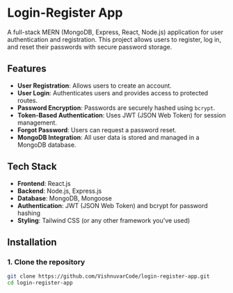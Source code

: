 # Login-Register App

A full-stack MERN (MongoDB, Express, React, Node.js) application for user authentication and registration. This project allows users to register, log in, and reset their passwords with secure password storage.

## Features

- **User Registration**: Allows users to create an account.
- **User Login**: Authenticates users and provides access to protected routes.
- **Password Encryption**: Passwords are securely hashed using `bcrypt`.
- **Token-Based Authentication**: Uses JWT (JSON Web Token) for session management.
- **Forgot Password**: Users can request a password reset.
- **MongoDB Integration**: All user data is stored and managed in a MongoDB database.

## Tech Stack

- **Frontend**: React.js
- **Backend**: Node.js, Express.js
- **Database**: MongoDB, Mongoose
- **Authentication**: JWT (JSON Web Token) and bcrypt for password hashing
- **Styling**: Tailwind CSS (or any other framework you've used)

## Installation

### 1. Clone the repository

```bash
git clone https://github.com/VishnuvarCode/login-register-app.git
cd login-register-app
